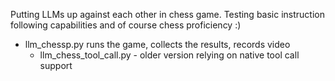 Putting LLMs up against each other in chess game. Testing basic instruction following capabilities and of course chess proficiency :)

- llm_chessp.py runs the game, collects the results, records video
    - llm_chess_tool_call.py - older version relying on native tool call support